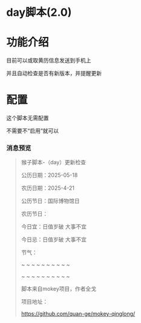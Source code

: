 # day脚本(2.0)

# 功能介绍

目前可以或取黄历信息发送到手机上

并且自动检查是否有新版本，并提醒更新

# 配置

这个脚本无需配置

不需要不“启用”就可以

### 消息预览
>
>猴子脚本-（day）更新检查
>
>公历日期：2025-05-18
>
>农历日期：2025-4-21
>
>公历节日：国际博物馆日
>
>农历节日：
>
>今日宜：日值岁破 大事不宜
>
>今日忌：日值岁破 大事不宜
>
>节气：
>
>~ ~ ~ ~ ~ ~ ~ ~ ~ ~
>
>
>
>~ ~ ~ ~ ~  ~ ~ ~ ~ ~
>
>脚本来自mokey项目，作者全戈
>
>项目地址：
>
>https://github.com/quan-ge/mokey-qinglong/
>
>
>

